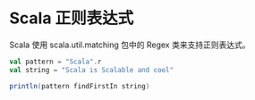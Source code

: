# Scala 正则表达式

Scala 使用 scala.util.matching 包中的 Regex 类来支持正则表达式。

```scala
val pattern = "Scala".r
val string = "Scala is Scalable and cool"

println(pattern findFirstIn string)
```
